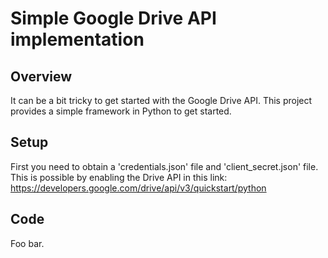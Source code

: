 # Simple Google Drive API implementation

## Overview

It can be a bit tricky to get started with the Google Drive API. This project provides a simple framework in Python to get started.


## Setup

First you need to obtain a 'credentials.json' file and 'client_secret.json' file.  
This is possible by enabling the Drive API in this link:  
https://developers.google.com/drive/api/v3/quickstart/python


## Code

Foo bar.